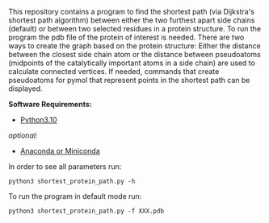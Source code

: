 This repository contains a program to find the shortest path (via Dijkstra's shortest path algorithm) between either the two furthest apart side chains (default) or between two selected residues in a protein structure.
To run the program the pdb file of the protein of interest is needed.
There are two ways to create the graph based on the protein structure: Either the distance between the closest side chain atom or the distance between pseudoatoms (midpoints of the catalytically important atoms in a side chain) are used to calculate connected vertices.
If needed, commands that create pseudoatoms for pymol that represent points in the shortest path can be displayed.

**Software Requirements:**
*  [Python3.10](https://www.python.org/downloads/)

*optional:*
*  [Anaconda or Miniconda](https://docs.anaconda.com/anaconda/install/index.html)

In order to see all parameters run:

`python3 shortest_protein_path.py -h`

To run the program in default mode run:

`python3 shortest_protein_path.py -f XXX.pdb`
